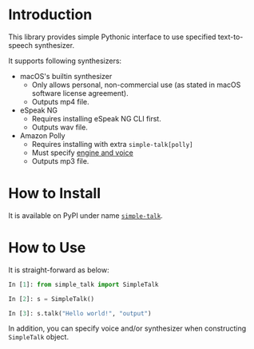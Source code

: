 # Introduction

This library provides simple Pythonic interface to use specified text-to-speech synthesizer.

It supports following synthesizers:

- macOS's builtin synthesizer
  - Only allows personal, non-commercial use (as stated in macOS software license agreement).
  - Outputs mp4 file.
- eSpeak NG
  - Requires installing eSpeak NG CLI first.
  - Outputs wav file.
- Amazon Polly
  - Requires installing with extra `simple-talk[polly]`
  - Must specify [engine and voice](https://boto3.amazonaws.com/v1/documentation/api/latest/reference/services/polly/client/synthesize_speech.html)
  - Outputs mp3 file.

# How to Install

It is available on PyPI under name [`simple-talk`](https://pypi.org/project/simple-talk/).

# How to Use

It is straight-forward as below:

``` python
In [1]: from simple_talk import SimpleTalk

In [2]: s = SimpleTalk()

In [3]: s.talk("Hello world!", "output")
```

In addition, you can specify voice and/or synthesizer when constructing `SimpleTalk` object.
